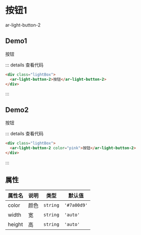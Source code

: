 # 按钮1

ar-light-button-2

## Demo1

<div class="lightBox">
  <ar-light-button-2>按钮</ar-light-button-2>
</div>

::: details 查看代码

```html
<div class="lightBox">
  <ar-light-button-2>按钮</ar-light-button-2>
</div>
```

:::

## Demo2

<div class="lightBox">
  <ar-light-button-2 color="pink">按钮</ar-light-button-2>
</div>

::: details 查看代码

```html
<div class="lightBox">
  <ar-light-button-2 color="pink">按钮</ar-light-button-2>
</div>
```


:::

## 属性

| 属性名 | 说明 | 类型   | 默认值    |
| ------ |----| ------ | --------- |
| color  | 颜色 | `string` | `'#7a00d9'` |
| width  | 宽  | `string` | `'auto'` |
| height  | 高  | `string` | `'auto'` |
